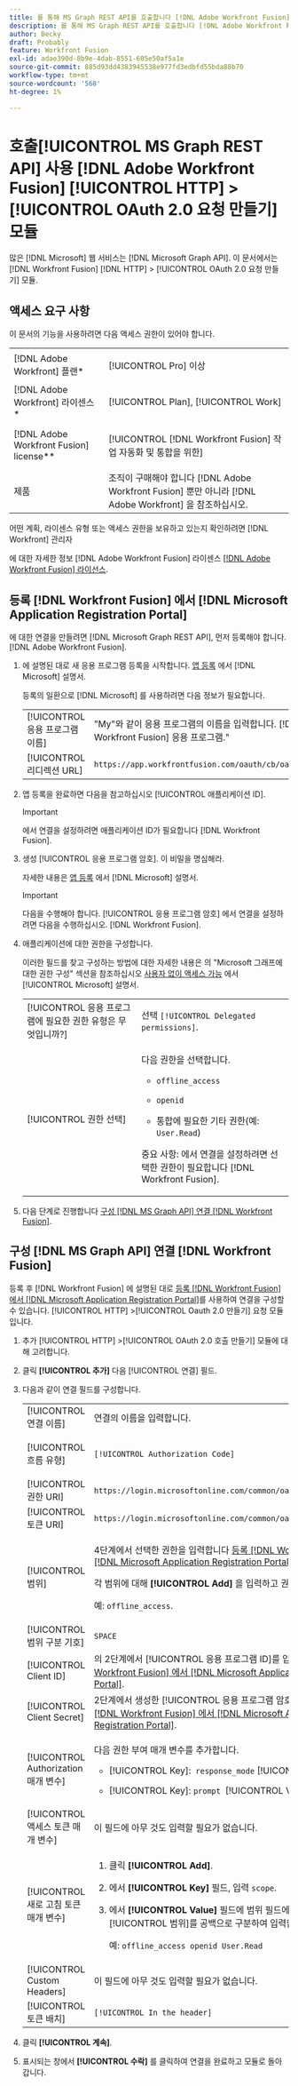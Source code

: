 ```yaml
---
title: 를 통해 MS Graph REST API를 호출합니다 [!DNL Adobe Workfront Fusion] HTTP &gt; OAuth 2.0 요청 모듈 만들기
description: 를 통해 MS Graph REST API를 호출합니다 [!DNL Adobe Workfront Fusion] HTTP &gt; OAuth 2.0 요청 모듈 만들기
author: Becky
draft: Probably
feature: Workfront Fusion
exl-id: adae390d-8b9e-4dab-8551-605e50af5a1e
source-git-commit: 885d93dd4383945538e977fd3edbfd55bda88b70
workflow-type: tm+mt
source-wordcount: '568'
ht-degree: 1%

---
```


# 호출[!UICONTROL  MS Graph REST API] 사용 [!DNL Adobe Workfront Fusion] [!UICONTROL HTTP] > [!UICONTROL OAuth 2.0 요청 만들기] 모듈

많은 [!DNL Microsoft] 웹 서비스는 [!DNL Microsoft Graph API]. 이 문서에서는 [!DNL Workfront Fusion] [!DNL HTTP] > [!UICONTROL OAuth 2.0 요청 만들기] 모듈.

## 액세스 요구 사항

이 문서의 기능을 사용하려면 다음 액세스 권한이 있어야 합니다.

<table style="table-layout:auto"> 
 <col> 
 <col> 
 <tbody> 
  <tr> 
   <td role="rowheader">[!DNL Adobe Workfront] 플랜*</td> 
   <td> <p>[!UICONTROL Pro] 이상</p> </td> 
  </tr> 
  <tr data-mc-conditions=""> 
   <td role="rowheader">[!DNL Adobe Workfront] 라이센스*</td> 
   <td> <p>[!UICONTROL Plan], [!UICONTROL Work]</p> </td> 
  </tr> 
  <tr> 
   <td role="rowheader">[!DNL Adobe Workfront Fusion] license**</td> 
   <td> <p>[!UICONTROL [!DNL Workfront Fusion] 작업 자동화 및 통합을 위한] </p> </td> 
  </tr> 
  <tr> 
   <td role="rowheader">제품</td> 
   <td>조직이 구매해야 합니다 [!DNL Adobe Workfront Fusion] 뿐만 아니라 [!DNL Adobe Workfront] 을 참조하십시오.</td> 
  </tr>
 </tbody> 
</table>

어떤 계획, 라이센스 유형 또는 액세스 권한을 보유하고 있는지 확인하려면 [!DNL Workfront] 관리자

에 대한 자세한 정보 [!DNL Adobe Workfront Fusion] 라이센스 [[!DNL Adobe Workfront Fusion] 라이선스](../../workfront-fusion/get-started/license-automation-vs-integration.md).

## 등록 [!DNL Workfront Fusion] 에서 [!DNL Microsoft Application Registration Portal]

에 대한 연결을 만들려면 [!DNL Microsoft Graph REST API], 먼저 등록해야 합니다. [!DNL Adobe Workfront Fusion].

1. 에 설명된 대로 새 응용 프로그램 등록을 시작합니다. [앱 등록](https://docs.microsoft.com/en-us/graph/auth-register-app-v2) 에서 [!DNL Microsoft] 설명서.

   등록의 일환으로 [!DNL Microsoft] 를 사용하려면 다음 정보가 필요합니다.

   <table style="table-layout:auto">
      <tr>
        <td>[!UICONTROL 응용 프로그램 이름]</td>
        <td>"My"와 같이 응용 프로그램의 이름을 입력합니다. [!DNL Workfront Fusion] 응용 프로그램."</td>
      </tr>
      <tr>
        <td>[!UICONTROL 리디렉션 URL]</td>
        <td><code>https://app.workfrontfusion.com/oauth/cb/oauth2</code></td>
      </tr>
    </table>

1. 앱 등록을 완료하면 다음을 참고하십시오 [!UICONTROL 애플리케이션 ID].

   >[!IMPORTANT]
   >
   >에서 연결을 설정하려면 애플리케이션 ID가 필요합니다 [!DNL Workfront Fusion].

1. 생성 [!UICONTROL 응용 프로그램 암호]. 이 비밀을 명심해라.

   자세한 내용은 [앱 등록](https://docs.microsoft.com/en-us/graph/auth-register-app-v2) 에서 [!DNL Microsoft] 설명서.

   >[!IMPORTANT]
   >
   >다음을 수행해야 합니다. [!UICONTROL 응용 프로그램 암호] 에서 연결을 설정하려면 다음을 수행하십시오. [!DNL Workfront Fusion].

1. 애플리케이션에 대한 권한을 구성합니다.

   이러한 필드를 찾고 구성하는 방법에 대한 자세한 내용은 의 &quot;Microsoft 그래프에 대한 권한 구성&quot; 섹션을 참조하십시오 [사용자 없이 액세스 가능](https://docs.microsoft.com/en-us/graph/auth-v2-service) 에서 [!UICONTROL Microsoft] 설명서.

   <table style="table-layout:auto">
    <col> 
    <col> 
    <tbody> 
     <tr> 
      <td role="rowheader">[!UICONTROL 응용 프로그램에 필요한 권한 유형은 무엇입니까?]</td> 
      <td>선택 <code>[!UICONTROL Delegated permissions]</code>.</td> 
     </tr> 
     <tr> 
      <td role="rowheader">[!UICONTROL 권한 선택]</td> 
      <td> <p>다음 권한을 선택합니다.</p> 
       <ul> 
        <li> <p><code>offline_access</code> </p> </li> 
        <li> <p><code>openid</code> </p> </li> 
        <li> <p>통합에 필요한 기타 권한(예: <code>User.Read</code>)</p> </li> 
       </ul> <p>중요 사항: 에서 연결을 설정하려면 선택한 권한이 필요합니다 [!DNL Workfront Fusion].</p> </td> 
     </tr> 
    </tbody> 
   </table>

1. 다음 단계로 진행합니다 [구성 [!DNL MS Graph API] 연결 [!DNL Workfront Fusion]](#configure-your-ms-graph-api-connection-in-workfront-fusion).

## 구성 [!DNL MS Graph API] 연결 [!DNL Workfront Fusion]

등록 후 [!DNL Workfront Fusion] 에 설명된 대로 [등록 [!DNL Workfront Fusion] 에서 [!DNL Microsoft Application Registration Portal]](#register-workfront-fusion-in-the-microsoft-application-registration-portal)를 사용하여 연결을 구성할 수 있습니다. [!UICONTROL HTTP] >[!UICONTROL Oauth 2.0 만들기] 요청 모듈입니다.

1. 추가 [!UICONTROL HTTP] >[!UICONTROL OAuth 2.0 호출 만들기] 모듈에 대해 고려합니다.
1. 클릭 **[!UICONTROL 추가]** 다음 [!UICONTROL 연결] 필드.
1. 다음과 같이 연결 필드를 구성합니다.

   <table style="table-layout:auto"> 
    <col> 
    <col> 
    <tbody> 
     <tr> 
      <td role="rowheader">[!UICONTROL 연결 이름]</td> 
      <td>연결의 이름을 입력합니다.</td> 
     </tr> 
     <tr> 
      <td role="rowheader"> <p role="rowheader">[!UICONTROL 흐름 유형]</p> </td> 
      <td><code>[!UICONTROL Authorization Code]</code> </td> 
     </tr> 
     <tr> 
      <td role="rowheader">[!UICONTROL 권한 URI]</td> 
      <td><code>https://login.microsoftonline.com/common/oauth2/v2.0/authorize</code> </td> 
     </tr> 
     <tr> 
      <td role="rowheader">[!UICONTROL 토큰 URI]</td> 
      <td><code>https://login.microsoftonline.com/common/oauth2/v2.0/token</code> </td> 
     </tr> 
     <tr> 
      <td role="rowheader">[!UICONTROL 범위]</td> 
      <td> <p>4단계에서 선택한 권한을 입력합니다 <a href="#register-workfront-fusion-in-the-microsoft-application-registration-portal" class="MCXref xref">등록 [!DNL Workfront Fusion] 에서 [!DNL Microsoft Application Registration Portal]</a>.</p> <p>각 범위에 대해 <b>[!UICONTROL Add]</b> 을 입력하고 권한을 입력합니다.</p> <p>예: <code>offline_access</code>.</p> </td> 
     </tr> 
     <tr> 
      <td role="rowheader">[!UICONTROL 범위 구분 기호]</td> 
      <td><code>SPACE</code> </td> 
     </tr> 
     <tr> 
      <td role="rowheader">[!UICONTROL Client ID]</td> 
      <td>의 2단계에서 [!UICONTROL 응용 프로그램 ID]를 입력합니다 <a href="#register-workfront-fusion-in-the-microsoft-application-registration-portal" class="MCXref xref">등록 [!DNL Workfront Fusion] 에서 [!DNL Microsoft Application Registration Portal]</a>.</td> 
     </tr> 
     <tr> 
      <td role="rowheader">[!UICONTROL Client Secret]</td> 
      <td>2단계에서 생성한 [!UICONTROL 응용 프로그램 암호]를 입력합니다 <a href="#register-workfront-fusion-in-the-microsoft-application-registration-portal" class="MCXref xref">등록 [!DNL Workfront Fusion] 에서 [!DNL Microsoft Application Registration Portal]</a>.</td> 
     </tr> 
     <tr> 
      <td role="rowheader">[!UICONTROL Authorization 매개 변수]</td> 
      <td> <p>다음 권한 부여 매개 변수를 추가합니다.</p> 
       <ul> 
        <li> <p>[!UICONTROL Key]:<code> response_mode</code> [!UICONTROL Value]: <code>query</code></p> </li> 
        <li> <p>[!UICONTROL Key]: <code>prompt </code>[!UICONTROL Value]: <code>consent</code></p> </li> 
       </ul> </td> 
     </tr> 
     <tr> 
      <td role="rowheader">[!UICONTROL 액세스 토큰 매개 변수]</td> 
      <td>이 필드에 아무 것도 입력할 필요가 없습니다.</td> 
     </tr> 
     <tr> 
      <td role="rowheader">[!UICONTROL 새로 고침 토큰 매개 변수]</td> 
      <td> 
       <ol> 
        <li value="1"> <p>클릭 <b>[!UICONTROL Add]</b>.</p> </li> 
        <li value="2"> <p>에서 <b>[!UICONTROL Key]</b> 필드, 입력 <code>scope</code>.</p> </li> 
        <li value="3"> <p>에서 <b>[!UICONTROL Value]</b> 필드에 범위 필드에 입력한 모든 [!UICONTROL 범위]를 공백으로 구분하여 입력합니다.</p> <p>예: <code>offline_access openid User.Read</code></p> </li> 
       </ol> </td> 
     </tr> 
     <tr> 
      <td role="rowheader">[!UICONTROL Custom Headers]</td> 
      <td>이 필드에 아무 것도 입력할 필요가 없습니다.</td> 
     </tr> 
     <tr> 
      <td role="rowheader">[!UICONTROL 토큰 배치]</td> 
      <td><code>[!UICONTROL In the header]</code> </td> 
     </tr> 
    </tbody> 
   </table>

1. 클릭 **[!UICONTROL 계속]**.
1. 표시되는 창에서 **[!UICONTROL 수락]** 를 클릭하여 연결을 완료하고 모듈로 돌아갑니다.
